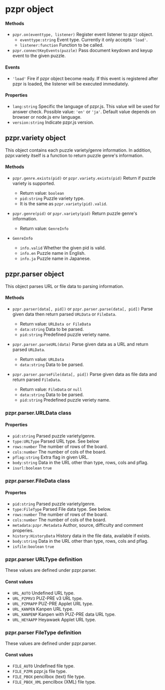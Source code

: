 # pzpr object

#### Methods

* `pzpr.on(eventtype, listener)` Register event listener to pzpr object.
    * `eventtype:string` Event type. Currently it only accepts `'load'`.
    * `listener:function` Function to be called.
* `pzpr.connectKeyEvents(puzzle)` Pass document keydown and keyup event to the given puzzle.

#### Events

* `'load'` Fire if pzpr object become ready. If this event is registered after pzpr is loaded, the listener will be executed immediately.

#### Properties

* `lang:string` Specific the language of pzpr.js. This value will be used for answer check. Possible value: `'en'` or `'ja'`.  Default value depends on browser or node.js env language.
* `version:string` Indicate pzpr.js version.

## pzpr.variety object

This object contains each puzzle variety/genre information.
In addition, pzpr.variety itself is a function to return puzzle genre's information.

#### Methods

* `pzpr.genre.exists(pid)` or `pzpr.variety.exists(pid)` Return if puzzle variety is supported.
    * Return value: `boolean`
    * `pid:string` Puzzle variety type.
    * It is the same as `pzpr.variety(pid).valid`.

* `pzpr.genre(pid)` or `pzpr.variety(pid)` Return puzzle genre's information.
    * Return value: `GenreInfo`

* `GenreInfo`
    * `info.valid` Whether the given pid is valid.
    * `info.en` Puzzle name in English.
    * `info.ja` Puzzle name in Japanese.

## pzpr.parser object

This object parses URL or file data to parsing information.

#### Methods

* `pzpr.parser(data[, pid])` or `pzpr.parser.parse(data[, pid])` Parse given data then return parsed `URLData` or `FileData`.
    * Return value: `URLData or FileData`
    * `data:string` Data to be parsed.
    * `pid:string` Predefined puzzle veriety name.

* `pzpr.parser.parseURL(data)` Parse given data as a URL and return parsed `URLData`.
    * Return value: `URLData`
    * `data:string` Data to be parsed.

* `pzpr.parser.parseFile(data[, pid])` Parse given data as file data and return parsed `FileData`.
    * Return value: `FileData` or `null`
    * `data:string` Data to be parsed.
    * `pid:string` Predefined puzzle veriety name.

### pzpr.parser.URLData class

#### Properties

* `pid:string`  Parsed puzzle variety/genre.
* `type:URLType`  Parsed URL type. See below
* `rows:number`  The number of rows of the board.
* `cols:number`  The number of cols of the board.
* `pflag:string`  Extra flag in given URL.
* `body:string`  Data in the URL other than type, rows, cols and pflag.
* `isurl:boolean` `true`

### pzpr.parser.FileData class

#### Propertes

* `pid:string` Parsed puzzle variety/genre.
* `type:FileType` Parsed File data type. See below.
* `rows:number` The number of rows of the board.
* `cols:number` The number of cols of the board.
* `metadata:pzpr.Metadata` Author, source, difficulty and comment properies.
* `history:HistoryData` History data in the file data, available if exists.
* `body:string` Data in the URL other than type, rows, cols and pflag.
* `isfile:boolean` `true`

### pzpr.parser URLType definition

These values are defined under pzpr.parser.

#### Const values

* `URL_AUTO` Undefined URL type.
* `URL_PZPRV3` PUZ-PRE v3 URL type.
* `URL_PZPRAPP` PUZ-PRE Applet URL type.
* `URL_KANPEN` Kanpen URL type.
* `URL_KANPENP` Kanpen with PUZ-PRE data URL type.
* `URL_HEYAAPP` Heyawaek Applet URL type.

### pzpr.parser FileType definition

These values are defined under pzpr.parser.

#### Const values

* `FILE_AUTO` Undefined file type.
* `FILE_PZPR` pzpr.js file type.
* `FILE_PBOX` pencilbox (text) file type.
* `FILE_PBOX_XML` pencilbox (XML) file type.
